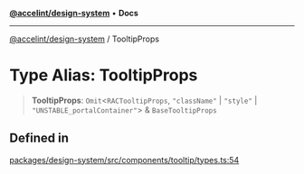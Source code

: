 [**@accelint/design-system**](../README.md) • **Docs**

***

[@accelint/design-system](../README.md) / TooltipProps

# Type Alias: TooltipProps

> **TooltipProps**: `Omit`\<`RACTooltipProps`, `"className"` \| `"style"` \| `"UNSTABLE_portalContainer"`\> & `BaseTooltipProps`

## Defined in

[packages/design-system/src/components/tooltip/types.ts:54](https://github.com/gohypergiant/standard-toolkit/blob/258694cea8ed8bbd956b3cf5da47c2c9debcf127/packages/design-system/src/components/tooltip/types.ts#L54)
